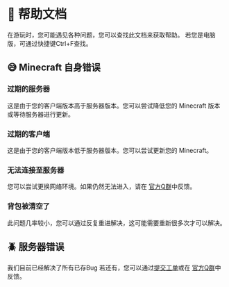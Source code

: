 # 🚩 帮助文档

在游玩时，您可能遇见各种问题，您可以查找此文档来获取帮助。
若您是电脑版，可通过快捷键Ctrl+F查找。

## 😅 Minecraft 自身错误

### 过期的服务器
这是由于您的客户端版本高于服务器版本。您可以尝试降低您的 Minecraft 版本或等待服务器进行更新。

### 过期的客户端
这是由于您的客户端版本低于服务器版本。您可以尝试更新您的 Minecraft。

### 无法连接至服务器
您可以尝试更换网络环境。如果仍然无法进入，请在 [官方Q群](https://qm.qq.com/cgi-bin/qm/qr?k=yz2e97_MXHJrOzxz2NBXdlWZb27ZtyBM&jump_from=webapi&authKey=P+y1ZaFeufcniM28pN9jSQ72OHPvRNHASM2BhTgClwp8Fo04caPv/4lGNHSZwcH8)中反馈。

### 背包被清空了
此问题几率较小，您可以通过反复重进解决，这可能需要重新很多次才可以解决。

## 🪲 服务器错误
我们目前已经解决了所有已存Bug
若还有，您可以通过[提交工单](https://wj.qq.com/s2/12628522/2ae0)或在 [官方Q群](https://qm.qq.com/cgi-bin/qm/qr?k=yz2e97_MXHJrOzxz2NBXdlWZb27ZtyBM&jump_from=webapi&authKey=P+y1ZaFeufcniM28pN9jSQ72OHPvRNHASM2BhTgClwp8Fo04caPv/4lGNHSZwcH8)中反馈。